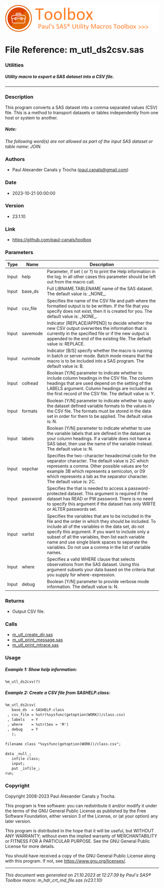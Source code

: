 ![../../misc/images/doc_banner.png](../../misc/images/doc_banner.png)
# 
# File Reference: m_utl_ds2csv.sas

### Utilities

##### Utility macro to export a SAS dataset into a CSV file.

***

### Description
This program converts a SAS dataset into a comma separated values (CSV) file. This is a method to transport datasets or tables independently from one host or system to another.

##### *Note:*
*The following word(s) are not allowed as part of the input SAS dataset or table name: JOIN.*

### Authors
* Paul Alexander Canals y Trocha (paul.canals@gmail.com)

### Date
* 2023-10-21 00:00:00

### Version
* 23.1.10

### Link
* https://github.com/paul-canals/toolbox

### Parameters
| Type | Name | Description |
| ---- | ---- | ----------- |
| Input | help | Parameter, if set ( or ?) to print the Help information in the log. In all other cases this parameter should be left out from the macro call. |
| Input | base_ds | Full LIBNAME.TABLENAME name of the SAS dataset. The default value is: \_NONE\_. |
| Input | csv_file | Specifies the name of the CSV file and path where the formatted output is to be written. If the file that you specify does not exist, then it is created for you. The default value is: \_NONE\_. |
| Input | savemode | Indicator [REPLACE/APPEND] to decide whether the new CSV output overwrites the information that is currently in the specified file or if the new output is appended to the end of the existing file. The default value is: REPLACE. |
| Input | runmode | Indicator [B/S] specify whether the macro is running in batch or server mode. Batch mode means that the macro is to be included into a SAS program. The default value is: B. |
| Input | colhead | Boolean [Y/N] parameter to indicate whether to include column headings in the CSV file. The column headings that are used depend on the setting of the LABELS argument. Column headings are included as the first record of the CSV file. The default value is: Y. |
| Input | formats | Boolean [Y/N] parameter to indicate whether to apply the dataset defined variable formats to the values in the CSV file. The formats must be stored in the data set in order for them to be applied. The default value is: N. |
| Input | labels | Boolean [Y/N] parameter to indicate whether to use the variable labels that are defined in the dataset as your column headings. If a variable does not have a SAS label, then use the name of the variable instead. The default value is: N. |
| Input | sepchar | Specifies the two-character hexadecimal code for the separator character. The default value is 2C which represents a comma. Other possible values are for example 3B which represents a semicolon, or 09 which represents a tab as the separator character. The default value is: 2C. |
| Input | password | Specifies the that is needed to access a password-protected dataset. This argument is required if the dataset has READ or PW password. There is no need to specify this argument if the dataset has only WRITE or ALTER passwords set. |
| Input | varlist | Specifies the variables that are to be included in the file and the order in which they should be included. To include all of the variables in the data set, do not specify this argument. If you want to include only a subset of all the variables, then list each variable name and use single blank spaces to separate the variables. Do not use a comma in the list of variable names. |
| Input | where | Specifies a valid WHERE clause that selects observations from the SAS dataset. Using this argument subsets your data based on the criteria that you supply for where-expression. |
| Input | debug | Boolean [Y/N] parameter to provide verbose mode information. The default value is: N. |

### Returns
* Output CSV file.

### Calls
* [m_utl_create_dir.sas](m_utl_create_dir.md)
* [m_utl_print_message.sas](m_utl_print_message.md)
* [m_utl_print_mtrace.sas](m_utl_print_mtrace.md)

### Usage

##### Example 1: Show help information:
```sas
%m_utl_ds2csv(?)
```

##### Example 2: Create a CSV file from SASHELP.class:
```sas
%m_utl_ds2csv(
   base_ds  = SASHELP.class
 , csv_file = %str(%sysfunc(getoption(WORK))/class.csv)
 , labels   = Y
 , where    = %str(Sex = 'M')
 , debug    = Y
   );

filename class "%sysfunc(getoption(WORK))/class.csv";

data _null_;
   infile class;
   input;
   put _infile_;
run;
```

### Copyright
Copyright 2008-2023 Paul Alexander Canals y Trocha. 
 
This program is free software: you can redistribute it and/or modify 
it under the terms of the GNU General Public License as published by 
the Free Software Foundation, either version 3 of the License, or 
(at your option) any later version. 
 
This program is distributed in the hope that it will be useful, 
but WITHOUT ANY WARRANTY; without even the implied warranty of 
MERCHANTABILITY or FITNESS FOR A PARTICULAR PURPOSE. See the 
GNU General Public License for more details. 
 
You should have received a copy of the GNU General Public License 
along with this program. If not, see <https://www.gnu.org/licenses/>. 


***
*This document was generated on 21.10.2023 at 12:27:39  by Paul's SAS&reg; Toolbox macro: m_hdr_crt_md_file.sas (v23.1.10)*
